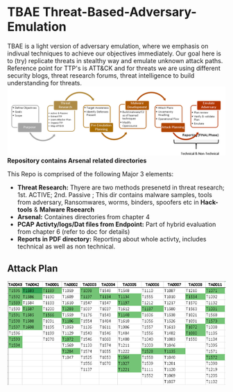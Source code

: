 # TBAE Threat-Based-Adversary-Emulation
TBAE is a light version of adversary emulation, where we emphasis on indivual techniques to achieve our objectives immediately. Our goal here is to (try) replicate threats in stealthy way and emulate unknown attack paths.
Reference point for TTP's is ATT&CK and for threats we are using different security blogs, threat research forums, threat intelligence to build understanding for threats.
![APPROACH](figures_files_ppt/approach.PNG)
**Repository contains Arsenal related directories**

This Repo is comprised of the following Major 3 elements:
- **Threat Research:** Thyere are two methods presenetd in threat research; 1st. ACTIVE; 2nd.  Passive ; This dir contains malware samples, tools from adversary, Ransomwares, worms, binders, spoofers etc in **Hack-tools** & **Malware Rseearch**
- **Arsenal:** Containes directories from chapter 4
- **PCAP Activty/logs/Dat files from Endpoint:** Part of hybrid evaluation from chapter 6 (refer to doc for details)
- **Reports in PDF directory:** Reporting about whole activty, includes technical as well as non technical.

## Attack Plan
![Plan](figures_files_ppt/attackplan.PNG)


